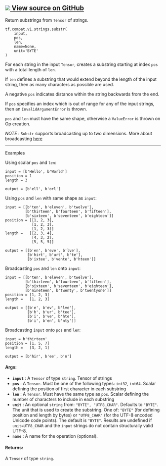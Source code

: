 [ ![](https://tensorflow.google.cn/images/GitHub-Mark-32px.png) View source on
GitHub
](https://github.com/tensorflow/tensorflow/blob/r2.0/tensorflow/python/ops/string_ops.py#L397-L400)  
---  
  
Return substrings from `Tensor` of strings.

    
    
    tf.compat.v1.strings.substr(
        input,
        pos,
        len,
        name=None,
        unit='BYTE'
    )
    

For each string in the input `Tensor`, creates a substring starting at index
`pos` with a total length of `len`.

If `len` defines a substring that would extend beyond the length of the input
string, then as many characters as possible are used.

A negative `pos` indicates distance within the string backwards from the end.

If `pos` specifies an index which is out of range for any of the input
strings, then an `InvalidArgumentError` is thrown.

`pos` and `len` must have the same shape, otherwise a `ValueError` is thrown
on Op creation.

_NOTE_ : `Substr` supports broadcasting up to two dimensions. More about
broadcasting
[here](http://docs.scipy.org/doc/numpy/user/basics.broadcasting.html)

* * *

Examples

Using scalar `pos` and `len`:

    
    
    input = [b'Hello', b'World']
    position = 1
    length = 3
    
    output = [b'ell', b'orl']
    

Using `pos` and `len` with same shape as `input`:

    
    
    input = [[b'ten', b'eleven', b'twelve'],
             [b'thirteen', b'fourteen', b'fifteen'],
             [b'sixteen', b'seventeen', b'eighteen']]
    position = [[1, 2, 3],
                [1, 2, 3],
                [1, 2, 3]]
    length =   [[2, 3, 4],
                [4, 3, 2],
                [5, 5, 5]]
    
    output = [[b'en', b'eve', b'lve'],
              [b'hirt', b'urt', b'te'],
              [b'ixtee', b'vente', b'hteen']]
    

Broadcasting `pos` and `len` onto `input`:

    
    
    input = [[b'ten', b'eleven', b'twelve'],
             [b'thirteen', b'fourteen', b'fifteen'],
             [b'sixteen', b'seventeen', b'eighteen'],
             [b'nineteen', b'twenty', b'twentyone']]
    position = [1, 2, 3]
    length =   [1, 2, 3]
    
    output = [[b'e', b'ev', b'lve'],
              [b'h', b'ur', b'tee'],
              [b'i', b've', b'hte'],
              [b'i', b'en', b'nty']]
    

Broadcasting `input` onto `pos` and `len`:

    
    
    input = b'thirteen'
    position = [1, 5, 7]
    length =   [3, 2, 1]
    
    output = [b'hir', b'ee', b'n']
    

#### Args:

  * **`input`** : A `Tensor` of type `string`. Tensor of strings
  * **`pos`** : A `Tensor`. Must be one of the following types: `int32`, `int64`. Scalar defining the position of first character in each substring
  * **`len`** : A `Tensor`. Must have the same type as `pos`. Scalar defining the number of characters to include in each substring
  * **`unit`** : An optional `string` from: `"BYTE", "UTF8_CHAR"`. Defaults to `"BYTE"`. The unit that is used to create the substring. One of: `"BYTE"` (for defining position and length by bytes) or `"UTF8_CHAR"` (for the UTF-8 encoded Unicode code points). The default is `"BYTE"`. Results are undefined if `unit=UTF8_CHAR` and the `input` strings do not contain structurally valid UTF-8.
  * **`name`** : A name for the operation (optional).

#### Returns:

A `Tensor` of type `string`.

